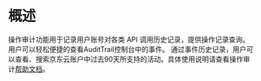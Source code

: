 # 概述

操作审计功能用于记录用户账号对各类 API 调用历史记录，提供操作记录查询。用户可以轻松便捷的查看AuditTrail控制台中的事件。 通过事件历史记录，用户可以查看、搜索京东云账户中过去90天所支持的活动。具体使用说明请查看操作审计[帮助文档](https://docs.jdcloud.com/audit-trail/product-overview)。


